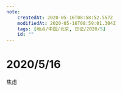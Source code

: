 ```yaml
---
note:
    createdAt: 2020-05-16T08:58:52.557Z
    modifiedAt: 2020-05-16T08:59:01.304Z
    tags: [地点/中国/北京, 日记/2020/5]
    id: ""
---
```

# 2020/5/16

焦虑